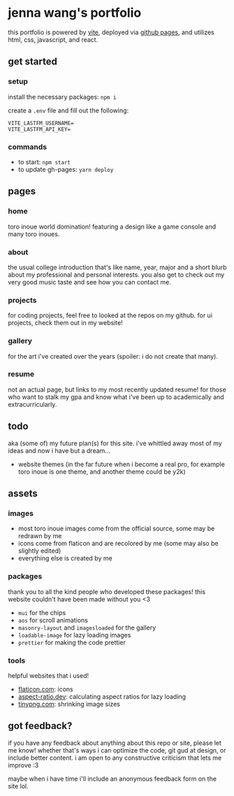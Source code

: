 # jenna wang's portfolio

this portfolio is powered by [vite](https://vitejs.dev/), deployed via [github pages](https://pages.github.com/), and utilizes html, css, javascript, and react.

## get started

### setup

install the necessary packages: `npm i`

create a `.env` file and fill out the following:

```
VITE_LASTFM_USERNAME=
VITE_LASTFM_API_KEY=
```

### commands

- to start: `npm start`
- to update gh-pages: `yarn deploy`

## pages

### home

toro inoue world domination! featuring a design like a game console and many toro inoues.

### about

the usual college introduction that's like name, year, major and a short blurb about my professional and personal interests. you also get to check out my very good music taste and see how you can contact me.

### projects

for coding projects, feel free to looked at the repos on my github. for ui projects, check them out in my website!

### gallery

for the art i've created over the years (spoiler: i do not create that many).

### resume

not an actual page, but links to my most recently updated resume! for those who want to stalk my gpa and know what i've been up to academically and extracurricularly.

## todo

aka (some of) my future plan(s) for this site. i've whittled away most of my ideas and now i have but a dream...

- website themes (in the far future when i become a real pro, for example toro inoue is one theme, and another theme could be y2k)

## assets

### images

- most toro inoue images come from the official source, some may be redrawn by me
- icons come from flaticon and are recolored by me (some may also be slightly edited)
- everything else is created by me

### packages

thank you to all the kind people who developed these packages! this website couldn't have been made without you <3

- `mui` for the chips
- `aos` for scroll animations
- `masonry-layout` and `imagesloaded` for the gallery
- `loadable-image` for lazy loading images
- `prettier` for making the code prettier

### tools

helpful websites that i used!

- [flaticon.com](flaticon.com): icons
- [aspect-ratio.dev](aspect-ratio.dev): calculating aspect ratios for lazy loading
- [tinypng.com](tinypng.com): shrinking image sizes

## got feedback?

if you have any feedback about anything about this repo or site, please let me know! whether that's ways i can optimize the code, git gud at design, or include better content. i am open to any constructive criticism that lets me improve :3

maybe when i have time i'll include an anonymous feedback form on the site lol.
